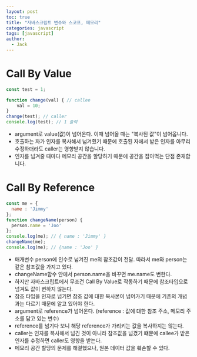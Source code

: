 ```yaml
---
layout: post
toc: true
title: "자바스크립트 변수와 스코프, 메모리"
categories: javascript
tags: [javascript]
author:
  - Jack
---
```



# Call By Value

```javascript
const test = 1;

function change(val) { // callee
    val = 10;
}
change(test); // caller
console.log(test); // 1 출력
```
* argument로 value(값)이 넘어온다. 이때 넘어올 때는 "복사된 값"이 넘어옵니다.
* 호출하는 자가 인자를 복사해서 넘겨줬기 때문에 호출된 자에서 받은 인자를 아무리 수정하더라도 caller는 영향받지 않습니다.
* 인자를 넘겨줄 때마다 메모리 공간을 할당하기 때문에 공간을 잡아먹는 단점 존재합니다.



# Call By Reference

```javascript
const me = {
  name : 'Jimmy'
};
function changeName(person) {
  person.name = 'Joo'
};
console.log(me); // { name : 'Jimmy' }
changeName(me);
console.log(me); // {name : 'Joo' }
```

* 매개변수 person에 인수로 넘겨진 me의 참조값이 전달. 따라서 me와 person는 같은 참조값을 가지고 있다.
* changeName함수 안에서 person.name을 바꾸면 me.name도 변한다.
* 하지만 자바스크립트에서 무조건 Call By Value로 작동하기 때문에 참조타입으로 넘겨도 값이 변하지 않는다.
* 참조 타입을 인자로 넘기면 참조 값에 대한 복사본이 넘어가기 때문에 기존의 개념과는 다르기 때문에 알고 있어야 한다.
* argument로 reference가 넘어온다. (reference : 값에 대한 참조 주소, 메모리 주소를 담고 있는 변수)
* reference를 넘기다 보니 해당 reference가 가리키는 값을 복사하지는 않는다.
* caller는 인자를 복사해서 넘긴 것이 아니라 참조값을 넘겼기 떄문에 callee가 받은 인자를 수정하면 caller도 영향을 받는다.
* 메모리 공간 할당의 문제를 해결했으나, 원본 데이터 값을 훼손할 수 있다.
